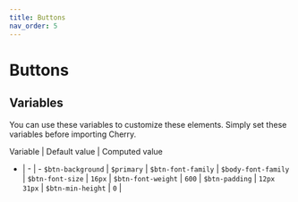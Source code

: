 ```yaml
---
title: Buttons
nav_order: 5
---
```


# Buttons

## Variables

You can use these variables to customize these elements. Simply set these variables before importing Cherry.

Variable | Default value | Computed value
- | - | -
`$btn-background`  | `$primary` |
`$btn-font-family`  | `$body-font-family` |
`$btn-font-size`  | `16px` |
`$btn-font-weight`  | `600` |
`$btn-padding`  | `12px 31px` |
`$btn-min-height`  | `0` |
